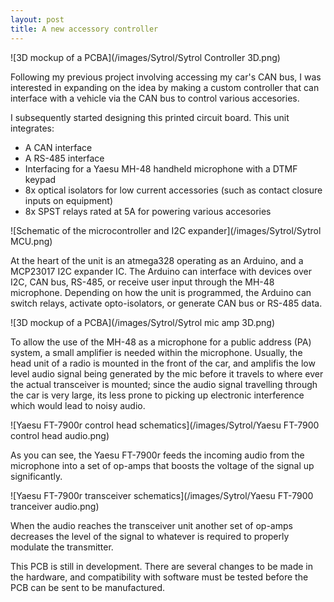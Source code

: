 ```yaml
---
layout: post
title: A new accessory controller
---
```

![3D mockup of a PCBA](/images/Sytrol/Sytrol Controller 3D.png)

Following my previous project involving accessing my car's CAN bus, I was interested in expanding on the idea by making a custom controller that can interface with a vehicle via the CAN bus to control various accesories.<!--more-->

I subsequently started designing this printed circuit board. This unit integrates:

* A CAN interface
* A RS-485 interface
* Interfacing for a Yaesu MH-48 handheld microphone with a DTMF keypad
* 8x optical isolators for low current accessories (such as contact closure inputs on equipment)
* 8x SPST relays rated at 5A for powering various accesories

![Schematic of the microcontroller and I2C expander](/images/Sytrol/Sytrol MCU.png)

At the heart of the unit is an atmega328 operating as an Arduino, and a MCP23017 I2C expander IC. The Arduino can interface with devices over I2C, CAN bus, RS-485, or receive user input through the MH-48 microphone. Depending on how the unit is programmed, the Arduino can switch relays, activate opto-isolators, or generate CAN bus or RS-485 data.

![3D mockup of a PCBA](/images/Sytrol/Sytrol mic amp 3D.png)

To allow the use of the  MH-48 as a microphone for a public address (PA) system, a small amplifier is needed within the microphone. Usually, the head unit of a radio is mounted in the front of the car, and amplifis the low level audio signal being generated by the mic before it travels to where ever the actual transceiver is mounted; since the audio signal travelling through the car is very large, its less prone to picking up electronic interference which would lead to noisy audio.

![Yaesu FT-7900r control head schematics](/images/Sytrol/Yaesu FT-7900 control head audio.png)

As you can see, the Yaesu FT-7900r feeds the incoming audio from the microphone into a set of op-amps that boosts the voltage of the signal up significantly.

![Yaesu FT-7900r transceiver schematics](/images/Sytrol/Yaesu FT-7900 tranceiver audio.png)

When the audio reaches the transceiver unit another set of op-amps decreases the level of the signal to whatever is required to properly modulate the transmitter.

This PCB is still in development. There are several changes to be made in the hardware, and compatibility with software must be tested before the PCB can be sent to be manufactured.
